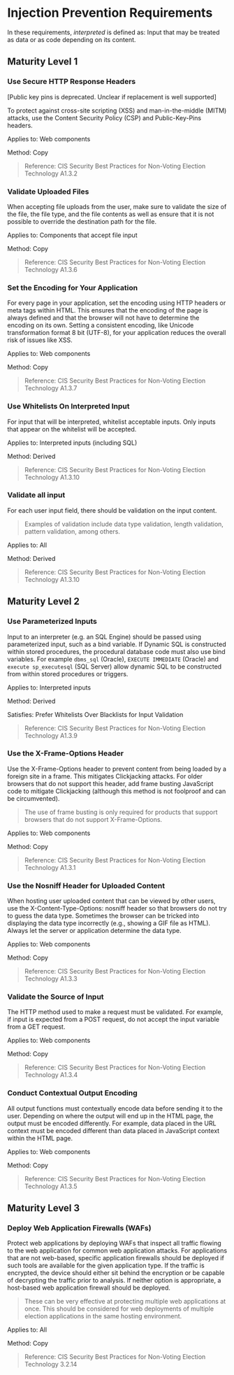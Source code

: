 # Injection Prevention Requirements

In these requirements, *interpreted* is defined as: Input that may be treated as data or as code depending on its content.

## Maturity Level 1

### Use Secure HTTP Response Headers

[Public key pins is deprecated. Unclear if replacement is well supported]

To protect against cross-site scripting (XSS) and man-in-the-middle (MITM) attacks, use the Content Security Policy (CSP) and Public-Key-Pins headers.

Applies to: Web components

Method: Copy

> Reference: CIS Security Best Practices for Non-Voting Election Technology A1.3.2

### Validate Uploaded Files

When accepting file uploads from the user, make sure to validate the size of the file, the file type, and the file contents as well as ensure that it is not possible to override the destination path for the file.

Applies to: Components that accept file input

Method: Copy

> Reference: CIS Security Best Practices for Non-Voting Election Technology A1.3.6

### Set the Encoding for Your Application

For every page in your application, set the encoding using HTTP headers or meta tags within HTML. This ensures that the encoding of the page is always defined and that the browser will not have to determine the encoding on its own. Setting a consistent encoding, like Unicode transformation format 8 bit (UTF-8), for your application reduces the overall risk of issues like XSS.

Applies to: Web components

Method: Copy

> Reference: CIS Security Best Practices for Non-Voting Election Technology A1.3.7

### Use Whitelists On Interpreted Input

For input that will be interpreted, whitelist acceptable inputs. Only inputs that appear on the whitelist will be accepted.

Applies to: Interpreted inputs (including SQL)

Method: Derived

> Reference: CIS Security Best Practices for Non-Voting Election Technology A1.3.10

### Validate all input

For each user input field, there should be validation on the input content.

> Examples of validation include data type validation, length validation, pattern validation, among others.

Applies to: All

Method: Derived

> Reference: CIS Security Best Practices for Non-Voting Election Technology A1.3.10

## Maturity Level 2

### Use Parameterized Inputs

Input to an interpreter (e.g. an SQL Engine) should be passed using parameterized input, such as a bind variable. If Dynamic SQL is constructed within stored procedures, the procedural database code must also use bind variables. For example `dbms_sql` (Oracle), `EXECUTE IMMEDIATE` (Oracle) and `execute sp_executesql` (SQL Server) allow dynamic SQL to be constructed from within stored procedures or triggers.

Applies to: Interpreted inputs

Method: Derived

Satisfies: Prefer Whitelists Over Blacklists for Input Validation

> Reference: CIS Security Best Practices for Non-Voting Election Technology A1.3.9

### Use the X-Frame-Options Header

Use the X-Frame-Options header to prevent content from being loaded by a foreign site in a frame. This mitigates Clickjacking attacks. For older browsers that do not support this header, add frame busting JavaScript code to mitigate Clickjacking (although this method is not foolproof and can be circumvented).

> The use of frame busting is only required for products that support browsers that do not support X-Frame-Options.

Applies to: Web components

Method: Copy

> Reference: CIS Security Best Practices for Non-Voting Election Technology A1.3.1

### Use the Nosniff Header for Uploaded Content

When hosting user uploaded content that can be viewed by other users, use the X-Content-Type-Options: nosniff header so that browsers do not try to guess the data type. Sometimes the browser can be tricked into displaying the data type incorrectly (e.g., showing a GIF file as HTML). Always let the server or application determine the data type.

Applies to: Web components

Method: Copy

> Reference: CIS Security Best Practices for Non-Voting Election Technology A1.3.3

### Validate the Source of Input

The HTTP method used to make a request must be validated. For example, if input is expected from a POST request, do not accept the input variable from a GET request.

Applies to: Web components

Method: Copy

> Reference: CIS Security Best Practices for Non-Voting Election Technology A1.3.4

### Conduct Contextual Output Encoding

All output functions must contextually encode data before sending it to the user. Depending on where the output will end up in the HTML page, the output must be encoded differently. For example, data placed in the URL context must be encoded different than data placed in JavaScript context within the HTML page.

Applies to: Web components

Method: Copy

> Reference: CIS Security Best Practices for Non-Voting Election Technology A1.3.5

## Maturity Level 3

### Deploy Web Application Firewalls (WAFs)

Protect web applications by deploying WAFs that inspect all traffic flowing to the web application for common web application attacks. For applications that are not web-based, specific application firewalls should be deployed if such tools are available for the given application type. If the traffic is encrypted, the device should either sit behind the encryption or be capable of decrypting the traffic prior to analysis. If neither option is appropriate, a host-based web application firewall should be deployed.

> These can be very effective at protecting multiple web applications at once. This should be considered for web deployments of multiple election applications in the same hosting environment.

Applies to: All

Method: Copy

> Reference: CIS Security Best Practices for Non-Voting Election Technology 3.2.14
